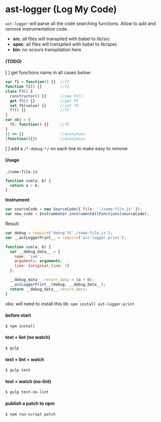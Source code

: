 # ast-logger (Log My Code)

`ast-logger` will parse all the code searching functions.
Allow to add and remove instrumentation code.

- **src**:  all files will transpiled with babel to lib/src
- **spec**: all files will transpiled with babel to lib/spec
- **bin**:  no ocours transpilation here

#### (TODO)

[ ] get functions name in all cases below:

```js
var f1 = function() {}  //f1
function f2() {}        //f2
class F3() {
  constructor() {}      //new F3()
  get f5() {}           //get f5
  set f6(value) {}      //set f6
  f7() {}               //f7
}
var obj = {
  f8: function() {}     //f8
}
() => {}                //anonymous
(function(){})          //anonymous
```

[ ] add a `/*-debug-*/` on each line to make easy to remove


#### Usage

`./some-file.js`:

```js
function sum(a, b) {
  return a + b;
}
```

**Instrument**:

```js
var sourceCode = new SourceCode({ file: './some-file.js' });
var new_code = Instrumenter.instrumentAllFunctions(sourceCode);
```

Result:

```js
var debug = require('debug')('./some-file.js');
var __astLoggerPrint__ = require('ast-logger-print');

function sum(a, b) {
  var __debug_data__ = {
    name: 'sum',
    arguments: arguments,
    line: {original_line: 3}
  };

  __debug_data__.return_data = (a + b);
  __astLoggerPrint__(debug, __debug_data__);
  return __debug_data__.return_data;
}
```

obs: will need to install this lib: `npm install ast-logger-print`

#### before start

```
$ npm install
```

#### test + lint (no watch)

```
$ gulp
```

#### test + lint + watch

```
$ gulp test
```

#### test + watch (no-lint)

```
$ gulp test-no-lint
```

#### publish a patch to npm

```
$ npm run-script patch
```
